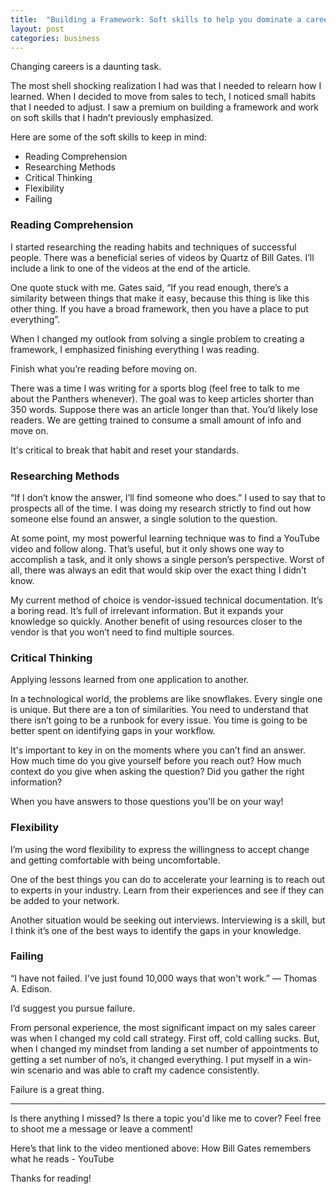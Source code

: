 ```yaml
---
title:  "Building a Framework: Soft skills to help you dominate a career change"
layout: post
categories: business
---
```

Changing careers is a daunting task.

The most shell shocking realization I had was that I needed to relearn how I learned. When I decided to move from sales to tech, I noticed small habits that I needed to adjust. I saw a premium on building a framework and work on soft skills that I hadn’t previously emphasized.

Here are some of the soft skills to keep in mind:
* Reading Comprehension
* Researching Methods
* Critical Thinking
* Flexibility
* Failing

### Reading Comprehension
I started researching the reading habits and techniques of successful people. There was a beneficial series of videos by Quartz of Bill Gates. I’ll include a link to one of the videos at the end of the article.

One quote stuck with me. Gates said, “If you read enough, there’s a similarity between things that make it easy, because this thing is like this other thing. If you have a broad framework, then you have a place to put everything”.

When I changed my outlook from solving a single problem to creating a framework, I emphasized finishing everything I was reading.

Finish what you’re reading before moving on.

There was a time I was writing for a sports blog (feel free to talk to me about the Panthers whenever). The goal was to keep articles shorter than 350 words. Suppose there was an article longer than that. You’d likely lose readers. We are getting trained to consume a small amount of info and move on.

It's critical to break that habit and reset your standards.

### Researching Methods
“If I don’t know the answer, I’ll find someone who does.” I used to say that to prospects all of the time. I was doing my research strictly to find out how someone else found an answer, a single solution to the question. 

At some point, my most powerful learning technique was to find a YouTube video and follow along. That’s useful, but it only shows one way to accomplish a task, and it only shows a single person’s perspective. Worst of all, there was always an edit that would skip over the exact thing I didn’t know.

My current method of choice is vendor-issued technical documentation. It’s a boring read. It’s full of irrelevant information. But it expands your knowledge so quickly. Another benefit of using resources closer to the vendor is that you won’t need to find multiple sources.

### Critical Thinking
Applying lessons learned from one application to another.

In a technological world, the problems are like snowflakes. Every single one is unique. But there are a ton of similarities.  You need to understand that there isn’t going to be a runbook for every issue. You time is going to be better spent on identifying gaps in your workflow.

It's important to key in on the moments where you can’t find an answer. How much time do you give yourself before you reach out? How much context do you give when asking the question? Did you gather the right information? 

When you have answers to those questions you'll be on your way!

### Flexibility
I’m using the word flexibility to express the willingness to accept change and getting comfortable with being uncomfortable.

One of the best things you can do to accelerate your learning is to reach out to experts in your industry. Learn from their experiences and see if they can be added to your network.

Another situation would be seeking out interviews. Interviewing is a skill, but I think it’s one of the best ways to identify the gaps in your knowledge.

### Failing
“I have not failed. I've just found 10,000 ways that won't work.” ― Thomas A. Edison.

I’d suggest you pursue failure. 

From personal experience, the most significant impact on my sales career was when I changed my cold call strategy. First off, cold calling sucks. But, when I changed my mindset from landing a set number of appointments to getting a set number of no’s, it changed everything. I put myself in a win-win scenario and was able to craft my cadence consistently. 

Failure is a great thing.

---
Is there anything I missed? Is there a topic you'd like me to cover? Feel free to shoot me a message or leave a comment!

Here’s that link to the video mentioned above: How Bill Gates remembers what he reads - YouTube

Thanks for reading!
